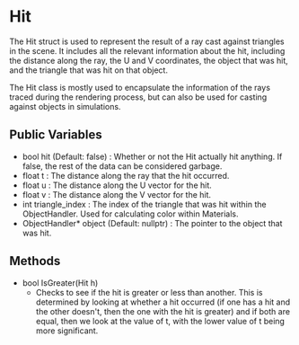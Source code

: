 # Hit
The Hit struct is used to represent the result of a ray cast against triangles in the scene.  It includes all the 
relevant information about the hit, including the distance along the ray, the U and V coordinates, the object that 
was hit, and the triangle that was hit on that object.

The Hit class is mostly used to encapsulate the information of the rays traced during the rendering process, but 
can also be used for casting against objects in simulations.

## Public Variables
- bool hit (Default: false) : Whether or not the Hit actually hit anything.  If false, the rest of the data can be considered garbage.
- float t : The distance along the ray that the hit occurred.
- float u : The distance along the U vector for the hit.
- float v : The distance along the V vector for the hit.
- int triangle_index : The index of the triangle that was hit within the ObjectHandler.  Used for calculating color within Materials.
- ObjectHandler* object (Default: nullptr) : The pointer to the object that was hit.

## Methods
- bool IsGreater(Hit h)
  - Checks to see if the hit is greater or less than another.  This is determined by looking at whether a hit occurred (if one has a hit and the other doesn't, then the one with the hit is greater) and if both are equal, then we look at the value of t, with the lower value of t being more significant.